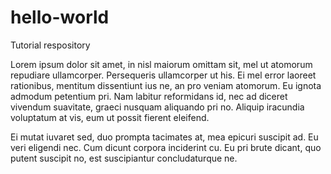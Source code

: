 # hello-world
Tutorial respository

Lorem ipsum dolor sit amet, in nisl maiorum omittam sit, mel ut atomorum repudiare ullamcorper. Persequeris ullamcorper ut his. Ei mel error laoreet rationibus, mentitum dissentiunt ius ne, an pro veniam atomorum. Eu ignota admodum petentium pri. Nam labitur reformidans id, nec ad diceret vivendum suavitate, graeci nusquam aliquando pri no. Aliquip iracundia voluptatum at vis, eum ut possit fierent eleifend.

Ei mutat iuvaret sed, duo prompta tacimates at, mea epicuri suscipit ad. Eu veri eligendi nec. Cum dicunt corpora inciderint cu. Eu pri brute dicant, quo putent suscipit no, est suscipiantur concludaturque ne.
